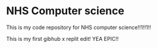 # NHS Computer science 
This is my code repository for NHS computer science!!1!!1!!

This is my first gibhub x replit edit! YEA EPIC!!


